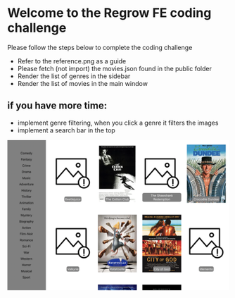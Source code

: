 # Welcome to the Regrow FE coding challenge

Please follow the steps below to complete the coding challenge

- Refer to the reference.png as a guide
- Please fetch (not import) the movies.json found in the public folder
- Render the list of genres in the sidebar
- Render the list of movies in the main window

## if you have more time:

- implement genre filtering, when you click a genre it filters the images
- implement a search bar in the top

![reference](reference.png)
